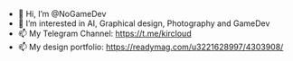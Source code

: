 - 👋 Hi, I’m @NoGameDev
- 👀 I’m interested in AI, Graphical design, Photography and GameDev
- 📫 My Telegram Channel: https://t.me/kircloud
- 📫 My design portfolio: https://readymag.com/u3221628997/4303908/

<!---
NoGameDev/NoGameDev is a ✨ special ✨ repository because its `README.md` (this file) appears on your GitHub profile.
You can click the Preview link to take a look at your changes.
--->
